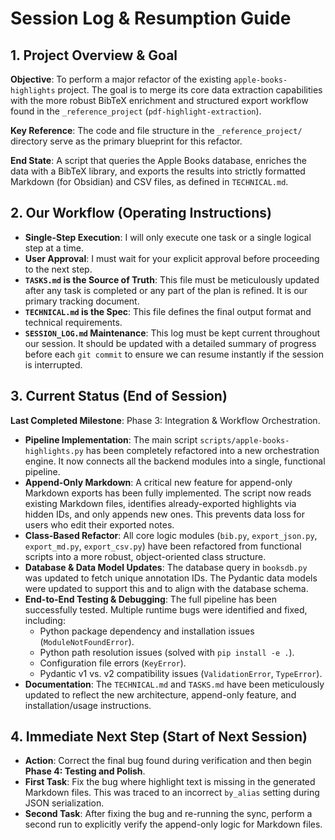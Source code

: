 # Session Log & Resumption Guide

## 1. Project Overview & Goal

**Objective**: To perform a major refactor of the existing `apple-books-highlights` project. The goal is to merge its core data extraction capabilities with the more robust BibTeX enrichment and structured export workflow found in the `_reference_project` (`pdf-highlight-extraction`).

**Key Reference**: The code and file structure in the `_reference_project/` directory serve as the primary blueprint for this refactor.

**End State**: A script that queries the Apple Books database, enriches the data with a BibTeX library, and exports the results into strictly formatted Markdown (for Obsidian) and CSV files, as defined in `TECHNICAL.md`.

## 2. Our Workflow (Operating Instructions)

- **Single-Step Execution**: I will only execute one task or a single logical step at a time.
- **User Approval**: I must wait for your explicit approval before proceeding to the next step.
- **`TASKS.md` is the Source of Truth**: This file must be meticulously updated after any task is completed or any part of the plan is refined. It is our primary tracking document.
- **`TECHNICAL.md` is the Spec**: This file defines the final output format and technical requirements.
- **`SESSION_LOG.md` Maintenance**: This log must be kept current throughout our session. It should be updated with a detailed summary of progress before each `git commit` to ensure we can resume instantly if the session is interrupted.


## 3. Current Status (End of Session)

**Last Completed Milestone**: Phase 3: Integration & Workflow Orchestration.

- **Pipeline Implementation**: The main script `scripts/apple-books-highlights.py` has been completely refactored into a new orchestration engine. It now connects all the backend modules into a single, functional pipeline.
- **Append-Only Markdown**: A critical new feature for append-only Markdown exports has been fully implemented. The script now reads existing Markdown files, identifies already-exported highlights via hidden IDs, and only appends new ones. This prevents data loss for users who edit their exported notes.
- **Class-Based Refactor**: All core logic modules (`bib.py`, `export_json.py`, `export_md.py`, `export_csv.py`) have been refactored from functional scripts into a more robust, object-oriented class structure.
- **Database & Data Model Updates**: The database query in `booksdb.py` was updated to fetch unique annotation IDs. The Pydantic data models were updated to support this and to align with the database schema.
- **End-to-End Testing & Debugging**: The full pipeline has been successfully tested. Multiple runtime bugs were identified and fixed, including:
    - Python package dependency and installation issues (`ModuleNotFoundError`).
    - Python path resolution issues (solved with `pip install -e .`).
    - Configuration file errors (`KeyError`).
    - Pydantic v1 vs. v2 compatibility issues (`ValidationError`, `TypeError`).
- **Documentation**: The `TECHNICAL.md` and `TASKS.md` have been meticulously updated to reflect the new architecture, append-only feature, and installation/usage instructions.

## 4. Immediate Next Step (Start of Next Session)

- **Action**: Correct the final bug found during verification and then begin **Phase 4: Testing and Polish**.
- **First Task**: Fix the bug where highlight text is missing in the generated Markdown files. This was traced to an incorrect `by_alias` setting during JSON serialization.
- **Second Task**: After fixing the bug and re-running the sync, perform a second run to explicitly verify the append-only logic for Markdown files.

